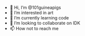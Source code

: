 - 👋 Hi, I’m @101guineapigs
- 👀 I’m interested in art
- 🌱 I’m currently learning code
- 💞️ I’m looking to collaborate on IDK
- 📫 How not to reach me 

<!---
101guineapigs/101guineapigs is a ✨ special ✨ repository because its `README.md` (this file) appears on your GitHub profile.
You can click the Preview link to take a look at your changes.
--->
